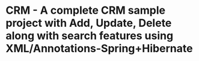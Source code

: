 # CRM - A complete CRM sample project with Add, Update, Delete along with search features using XML/Annotations-Spring+Hibernate
